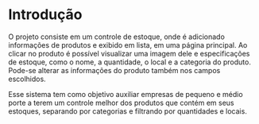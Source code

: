 # Introdução

O projeto consiste em um controle de estoque, onde é adicionado informações de produtos e exibido em lista, em uma página principal. Ao clicar no produto é possível visualizar uma imagem dele e especificações de estoque, como o nome, a quantidade, o local e a categoria do produto. Pode-se alterar as informações do produto também nos campos escolhidos. 

Esse sistema tem como objetivo auxiliar empresas de pequeno e médio porte a terem um controle melhor dos produtos que contém em seus estoques, separando por categorias e filtrando por quantidades e locais.